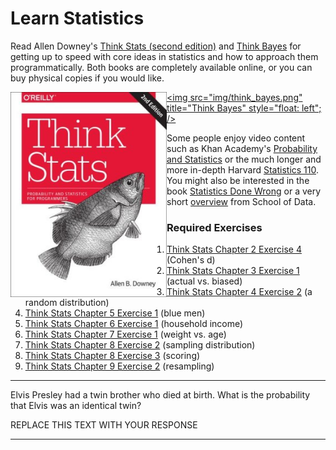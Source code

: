 # Learn Statistics

Read Allen Downey's [Think Stats (second edition)](http://greenteapress.com/thinkstats2/) and [Think Bayes](http://greenteapress.com/thinkbayes/) for getting up to speed with core ideas in statistics and how to approach them programmatically. Both books are completely available online, or you can buy physical copies if you would like.

[<img src="img/think_stats.jpg" title="Think Stats" width="250" style="float: left;" />](http://greenteapress.com/thinkstats2/)
[<img src="img/think_bayes.png" title="Think Bayes" style="float: left"; />](http://greenteapress.com/thinkbayes/)

Some people enjoy video content such as Khan Academy's [Probability and Statistics](https://www.khanacademy.org/math/probability) or the much longer and more in-depth Harvard [Statistics 110](https://www.youtube.com/playlist?list=PL2SOU6wwxB0uwwH80KTQ6ht66KWxbzTIo). You might also be interested in the book [Statistics Done Wrong](http://www.statisticsdonewrong.com/) or a very short [overview](http://schoolofdata.org/handbook/courses/the-math-you-need-to-start/) from School of Data.


### Required Exercises

1. [Think Stats Chapter 2 Exercise 4](statistics/exercise_2.4.md) (Cohen's d)
2. [Think Stats Chapter 3 Exercise 1](statistics/exercise_3.1.md) (actual vs. biased)
3. [Think Stats Chapter 4 Exercise 2](statistics/exercise_4.2.md) (a random distribution)
4. [Think Stats Chapter 5 Exercise 1](statistics/optional_exercise_5.1.md) (blue men)
5. [Think Stats Chapter 6 Exercise 1](statistics/optional_exercise_6.1.md) (household income)
6. [Think Stats Chapter 7 Exercise 1](statistics/exercise_7.1.md) (weight vs. age)
7. [Think Stats Chapter 8 Exercise 2](statistics/exercise_8.2.md) (sampling distribution)
8. [Think Stats Chapter 8 Exercise 3](statistics/optional_exercise_8.3.md) (scoring)
9. [Think Stats Chapter 9 Exercise 2](statistics/optional_exercise_9.2.md) (resampling)


---

Elvis Presley had a twin brother who died at birth.  What is the probability that Elvis was an identical twin?

REPLACE THIS TEXT WITH YOUR RESPONSE

---
